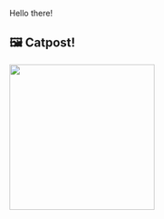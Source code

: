 Hello there!



## 🖼️ Catpost!

<sub>
    <img src="https://cdn2.thecatapi.com/images/bar.jpg" height="256">
</sub>

